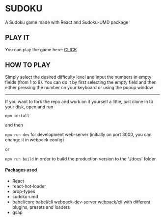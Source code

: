 # SUDOKU

A Sudoku game made with React and Sudoku-UMD package

## PLAY IT

You can play the game here: [CLICK](https://danielmark0116.github.io/sudoku/)

## HOW TO PLAY

Simply select the desired difficulty level and input the numbers in empty fields (from 1 to 9). You can do it by first selecting the empty field and then either pressing the number on your keyboard or using the popup window

---

If you want to fork the repo and work on it yourself a little, just clone in to your disk, open and run

`npm install`

and then

`npm run dev` for development web-server (initially on port 3000, you can change it in webpack.config)

or

`npm run build` in order to build the production version to the './docs' folder

#### Packages used

- React
- react-hot-loader
- prop-types
- sudoku-umd
- babel/core babel/cli webpack-dev-server webpack/cli with different plugins, presets and loaders
- gsap
